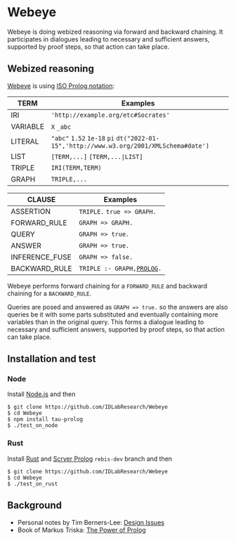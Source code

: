 # Webeye

Webeye is doing webized reasoning via forward and backward chaining.
It participates in dialogues leading to necessary and sufficient answers, supported by proof steps, so that action can take place.

## Webized reasoning

[Webeye](https://github.com/IDLabResearch/Webeye) is using [ISO Prolog notation](https://en.wikipedia.org/wiki/Prolog#ISO_Prolog):

TERM            | Examples
----------------|---------
IRI             | `'http://example.org/etc#Socrates'`
VARIABLE        | `X` `_abc`
LITERAL         | `"abc"` `1.52` `1e-18` `pi` `dt("2022-01-15",'http://www.w3.org/2001/XMLSchema#date')`
LIST            | `[TERM,...]` `[TERM,...\|LIST]`
TRIPLE          | `IRI(TERM,TERM)`
GRAPH           | `TRIPLE,...`

CLAUSE          | Examples
----------------|---------
ASSERTION       | `TRIPLE.` `true => GRAPH.`
FORWARD_RULE    | `GRAPH => GRAPH.`
QUERY           | `GRAPH => true.`
ANSWER          | `GRAPH => true.`
INFERENCE_FUSE  | `GRAPH => false.`
BACKWARD_RULE   | `TRIPLE :- GRAPH,`[`PROLOG`](http://tau-prolog.org/documentation#prolog)`.`

Webeye performs forward chaining for a `FORWARD_RULE` and backward chaining for a `BACKWARD_RULE`.

Queries are posed and answered as `GRAPH => true.` so the answers are also queries be it with
some parts substituted and eventually containing more variables than in the original query.
This forms a dialogue leading to necessary and sufficient answers, supported by proof steps, so that action can take place.

## Installation and test

### Node

Install [Node.js](https://nodejs.org/en/download/) and then

```
$ git clone https://github.com/IDLabResearch/Webeye
$ cd Webeye
$ npm install tau-prolog
$ ./test_on_node
```

### Rust

Install [Rust](https://www.rust-lang.org/tools/install) and [Scryer Prolog](https://github.com/mthom/scryer-prolog#installing-scryer-prolog) `rebis-dev` branch and then

```
$ git clone https://github.com/IDLabResearch/Webeye
$ cd Webeye
$ ./test_on_rust
```

## Background

- Personal notes by Tim Berners-Lee: [Design Issues](https://www.w3.org/DesignIssues/)
- Book of Markus Triska: [The Power of Prolog](https://www.metalevel.at/prolog)
